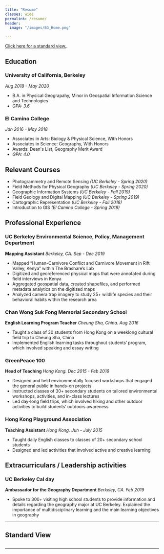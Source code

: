```yaml
---
title: "Resume"
classes: wide
permalink: /resume/
header:
  image: "/images/BG_Home.png"

---
```

[Click here for a standard view.](<a href="/resume/#standard-view>).

## Education
### University of California, Berkeley
*Aug 2018 - May 2020*
* B.A. in Physical Geograpahy, Minor in Geospatial Information Science and Technologies
* *GPA: 3.6*

### El Camino College
*Jan 2016 - May 2018*
* Associates in Arts: Biology & Physical Science, With Honors
* Associates in Science: Geography, With Honors
* Awards: Dean's List, Geography Merit Award
* *GPA: 4.0*

## Relevant Courses
* Photogrammetry and Remote Sensing *(UC Berkeley - Spring 2020)*
* Field Methods for Physical Geography *(UC Berkeley - Spring 2020)*
* Geographic Information Systems *(UC Berkeley - Fall 2019)*
* Field Geology and Digital Mapping *(UC Berkeley - Spring 2019)*
* Cartographic Representation *(UC Berkeley - Fall 2018)*
* Introduction to GIS *(El Camino College - Spring 2018)*

## Professional Experience
### UC Berkeley Environmental Science, Policy, Management Department
**Mapping Assistant**
*Berkeley, CA. Sep - Dec 2019*
* Mapped “Human-Carnivore Conflict and Carnivore Movement in Rift Valley, Kenya” within The Brashare’s Lab
* Digitized and georeferenced physical maps that were annotated during field interviews in Kenya
* Aggregated geospatial data, created shapefiles, and performed metadata analytics on the digitized maps
* Analyzed camera trap imagery to study 25+ wildlife species and their behavioral habits within the research area

### Chan Wong Suk Fong Memorial Secondary School
**English Learning Program Teacher**
*Cheung Sha, China. Aug 2016*
* Taught a class of 30 students from Hong Kong on a weeklong cultural field trip to Cheung Sha, China
* Implemented English learning tasks throughout students’ program, which involved speaking and essay writing

### GreenPeace 100
**Head of Teaching**
*Hong Kong. Dec 2015 - Feb 2016*
* Designed and held environmentally focused workshops that engaged the general public in hands-on projects
* Instructed classes of 30+ secondary students on tailored environmental workshops, activities, and in-class lectures
* Led day-long field trips, which involved hiking and other outdoor activities to build students’ outdoors awareness

### Hong Kong Playground Association
**Teaching Assistant**
*Hong Kong. Jun - July 2015*
* Taught daily English classes to classes of 20+ secondary school students
* Designed and led activities that involved active and creative learning

## Extracurriculars / Leadership activities
### UC Berkeley Cal day
**Ambassador for the Geography Department**
*Berkeley, CA. Feb 2019*
* Spoke to 300+ visiting high school students to provide information and details regarding the geography major at UC Berkeley. Explained the importance of multidisciplinary learning and the main learning objectives in geography

---
## Standard View
<img src="{{ site.url }}{{ site.baseurl }}/images/ChoiChristopher_Resume.png" alt="">

---
